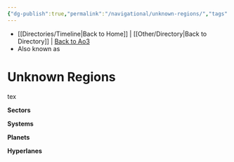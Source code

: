 ```yaml
---
{"dg-publish":true,"permalink":"/navigational/unknown-regions/","tags":["map","region"],"dgHomeLink":false}
---
```


- [[Directories/Timeline\|Back to Home]] | [[Other/Directory\|Back to Directory]] | [Back to Ao3](https://archiveofourown.org/works/19334440/chapters/45992584)
- Also known as

# Unknown Regions
tex

**Sectors**

**Systems**

**Planets**

**Hyperlanes**
